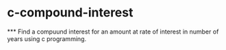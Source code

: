 # c-compound-interest
*** Find a compuund interest for an amount at rate of interest in number of years using c programming.
